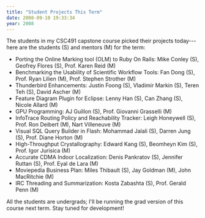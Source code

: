 ```yaml
---
title: "Student Projects This Term"
date: 2008-09-10 19:33:34
year: 2008
---
```

The students in my CSC491 capstone course picked their projects today---here are the students (S) and mentors (M) for the term:
<ul>
	<li>Porting the Online Marking tool (OLM) to Ruby On Rails: Mike Conley (S), Geofrey Flores (S), Prof. Karen Reid (M)</li>
	<li>Benchmarking the Usability of Scientific Workflow Tools: Fan Dong (S), Prof. Ryan Lilien (M), Prof. Stephen Strother (M)</li>
	<li>Thunderbird Enhancements: Justin Foong (S), Vladimir Markin (S), Teren Teh (S), David Ascher (M)</li>
	<li>Feature Diagram Plugin for Eclipse: Lenny Han (S), Can Zhang (S), Nicole Allard (M)</li>
	<li>GPU Programming: AJ Guillon (S), Prof. Giovanni Grasselli (M)</li>
	<li>InfoTrace Routing Policy and Reachability Tracker: Leigh Honeywell (S), Prof. Ron Deibert (M), Nart Villeneuve (M)</li>
	<li>Visual SQL Query Builder in Flash: Mohammad Jalali (S), Darren Jung (S), Prof. Diane Horton (M)</li>
	<li>High-Throughput Crystallography: Edward Kang (S), Beomheyn Kim (S), Prof. Igor Jurisica (M)</li>
	<li>Accurate CDMA Indoor Localization: Denis Pankratov (S), Jennifer Ruttan (S), Prof. Eyal de Lara (M)</li>
	<li>Moviepedia Business Plan: Miles Thibault (S), Jay Goldman (M), John MacRitchie (M)</li>
	<li>IRC Threading and Summarization: Kosta Zabashta (S), Prof. Gerald Penn (M)</li>
</ul>
All the students are undergrads; I'll be running the grad version of this course next term. Stay tuned for development!
